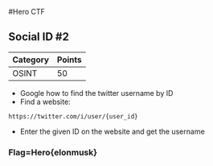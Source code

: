 #Hero CTF
## Social ID #2

Category | Points 
--- | --- 
OSINT | 50

- Google how to find the twitter username by ID 
- Find a website:
```
https://twitter.com/i/user/{user_id}
```
- Enter the given ID on the website and get the username

### Flag=Hero{elonmusk}